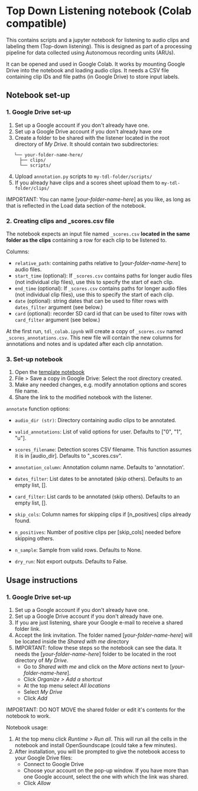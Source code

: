 # Top Down Listening notebook (Colab compatible)

This contains scripts and a jupyter notebook for listening to audio clips and labeling them (Top-down listening). This is designed as part of a processing pipeline for data collected using Autonomous recording units (ARUs).

It can be opened and used in Google Colab. It works by mounting Google Drive into the notebook and loading audio clips. It needs a CSV file containing clip IDs and file paths (in Google Drive) to store input labels. 


## Notebook set-up

### 1. Google Drive set-up

1. Set up a Google account if you don't already have one.
2. Set up a Google Drive account if you don't already have one
3. Create a folder to be shared with the listener located in the root directory of *My Drive*. It should contain two subdirectories:
```
   └── your-folder-name-here/
     ├── clips/
     └── scripts/
```
4. Upload `annotation.py` scripts to `my-tdl-folder/scripts/`
5. If you already have clips and a scores sheet upload them to `my-tdl-folder/clips/`

IMPORTANT: You can name [*your-folder-name-here*] as you like, as long as that is reflected in the Load data section of the notebook.

### 2. Creating clips and _scores.csv file

The notebook expects an input file named `_scores.csv` **located in the same folder as the clips** containing a row for each clip to be listened to. 

Columns:
 - `relative_path`:  containing paths relative to [*your-folder-name-here*] to audio files.
 - `start_time` (optional): If `_scores.csv` contains paths for longer audio files (not individual clip files), use this to specify the start of each clip.
 - `end_time` (optional): If `_scores.csv` contains paths for longer audio files (not individual clip files), use this to specify the start of each clip.
 - `date` (optional): string dates that can be used to filter rows with `dates_filter` argument (see below.)
 - `card` (optional): recorder SD card id that can be used to filter rows with `card_filter` argument (see below.)
 

At the first run, `tdl_colab.ipynb` will create a copy of `_scores.csv` named `_scores_annotations.csv`. This new file will contain the new columns for annotations and notes and is updated after each clip annotation.

### 3. Set-up notebook

1. Open the [template notebook](https://colab.research.google.com/drive/1Lb288F0hIuYP6L_vUxA2YCaj2OAv8qyS?usp=sharing)
2. File > Save a copy in Google Drive: Select the root directory created.
3. Make any needed changes, e.g. modify annotation options and scores file name.
4. Share the link to the modified notebook with the listener.


`annotate` function options:

 - `audio_dir (str)`: Directory containing audio clips to be annotated.

 - `valid_annotations`: List of valid options for user. Defaults to ["0", "1", "u"].

 - `scores_filename`: Detection scores CSV filename. This function assumes it is in [audio_dir]. Defaults to "_scores.csv".

 - `annotation_column`: Annotation column name. Defaults to 'annotation'.

 - `dates_filter`: List dates to be annotated (skip others). Defaults to an empty list, [].

 - `card_filter`: List cards to be annotated (skip others). Defaults to an empty list, [].

 - `skip_cols`: Column names for skipping clips if [n_positives] clips already found.
 
 - `n_positives`: Number of positive clips per [skip_cols] needed before skipping others.

 - `n_sample`: Sample from valid rows. Defaults to None.

 - `dry_run`:  Not export outputs. Defaults to False.


## Usage instructions

### 1. Google Drive set-up

1. Set up a Google account if you don't already have one.
2. Set up a Google Drive account if you don't already have one. 
3. If you are just listening, share your Google e-mail to receive a shared folder link.
4. Accept the link invitation. The folder named [*your-folder-name-here*] will be located inside the *Shared with me* directory
5. IMPORTANT: follow these steps so the notebook can see the data. It needs the [*your-folder-name-here*] folder to be located in the root directory of *My Drive*.
    - Go to *Shared with me* and click on the *More actions* next to [*your-folder-name-here*].
    - Click *Organize > Add a shortcut*
    - At the top menu select *All locations*
    - Select *My Drive*
    - Click *Add*

IMPORTANT: DO NOT MOVE the shared folder or edit it's contents for the notebook to work.

Notebook usage:
1. At the top menu click *Runtime > Run all*. This will run all the cells in the notebook and install OpenSoundscape (could take a few minutes).
2. After installation, you will be prompted to give the notebook access to your Google Drive files:
    - Connect to Google Drive
    - Choose your account on the pop-up window. If you have more than one Google account, select the one with which the link was shared.
    - Click *Allow*

